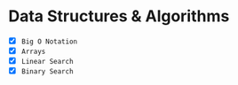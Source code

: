 # Data Structures & Algorithms

- [x] `Big O Notation`
- [x] `Arrays`
- [x] `Linear Search`
- [x] `Binary Search`
